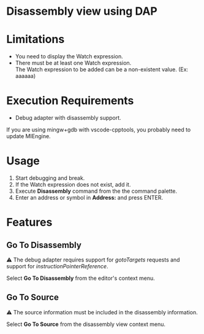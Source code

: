 # Disassembly view using DAP

# Limitations

- You need to display the Watch expression.
- There must be at least one Watch expression.  
  The Watch expression to be added can be a non-existent value. (Ex: aaaaaa)

# Execution Requirements

- Debug adapter with disassembly support.

If you are using mingw+gdb with vscode-cpptools, you probably need to update MIEngine.

# Usage

1. Start debugging and break.
2. If the Watch expression does not exist, add it.
3. Execute **Disassembly** command from the the command palette.
4. Enter an address or symbol in **Address:** and press ENTER.

# Features

## Go To Disassembly

:warning: The debug adapter requires support for *gotoTargets* requests and support for *instructionPointerReference*.

Select **Go To Disassembly** from the editor's context menu.

## Go To Source

:warning: The source information must be included in the disassembly information.

Select **Go To Source** from the disassembly view context menu.

